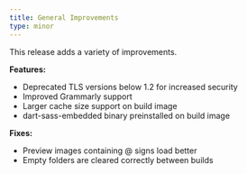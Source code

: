 ```yaml
---
title: General Improvements
type: minor
---
```

This release adds a variety of improvements.

**Features:**

* Deprecated TLS versions below 1.2 for increased security
* Improved Grammarly support
* Larger cache size support on build image
* dart-sass-embedded binary preinstalled on build image

**Fixes:**

* Preview images containing @ signs load better
* Empty folders are cleared correctly between builds
